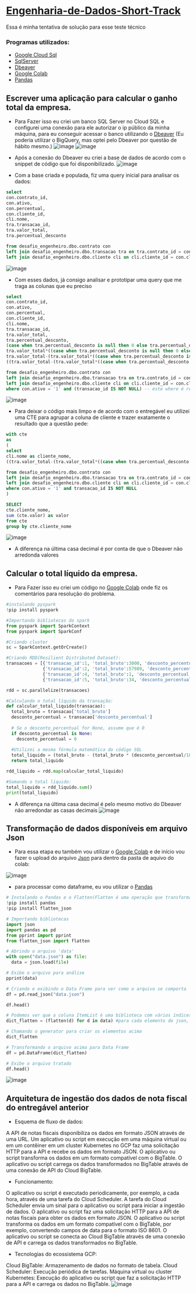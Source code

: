 # [Engenharia-de-Dados-Short-Track](https://github.com/AhirtonLopes/teste_eng_dados#teste---engenharia-de-dados-short-track)
Essa é minha tentativa de solução para esse teste técnico

### Programas utilizados:
* [Google Cloud Sql](https://cloud.google.com/sql?hl=pt-br)
* [SqlServer](https://www.microsoft.com/pt-br/sql-server)
* [Dbeaver](https://dbeaver.io/download/)
* [Google Colab](https://colab.research.google.com)
* [Pandas](https://pandas.pydata.org)

## Escrever uma aplicação para calcular o ganho total da empresa.
* Para Fazer isso eu criei um banco SQL Server no Cloud SQL e configurei uma conexão para ele autorizar o ip público da minha máquina, para eu conseguir acessar o banco utilizando o [Dbeaver](https://dbeaver.io/download/) (Eu poderia utilizar o BigQuery, mas optei pelo Dbeaver por questão de hábito mesmo.)
![image](https://user-images.githubusercontent.com/63296032/210666015-1137f48a-8002-482e-94a2-f0dce82c60e6.png)
![image](https://user-images.githubusercontent.com/63296032/210667663-b09e2865-fcf6-48fb-9e57-2f49a121dfc4.png)

* Após a conexão do Dbeaver eu criei a base de dados de acordo com o snippet de código que foi disponibilizado.
![image](https://user-images.githubusercontent.com/63296032/210668123-a10915c6-4082-4194-8080-17bebb8639c5.png)
* Com a base criada e populada, fiz uma query inicial para analisar os dados: 
```sql
select
con.contrato_id,
con.ativo,
con.percentual,
con.cliente_id,
cli.nome,
tra.transacao_id,
tra.valor_total,
tra.percentual_desconto

from desafio_engenheiro.dbo.contrato con
left join desafio_engenheiro.dbo.transacao tra on tra.contrato_id = con.contrato_id
left join desafio_engenheiro.dbo.cliente cli on cli.cliente_id = con.cliente_id
```
![image](https://user-images.githubusercontent.com/63296032/210669136-561d13a9-8b55-4211-a56d-20b44454067d.png)
* Com esses dados, já consigo analisar e prototipar uma query que me traga as colunas que eu preciso 
```sql
select
con.contrato_id,
con.ativo,
con.percentual,
con.cliente_id,
cli.nome,
tra.transacao_id,
tra.valor_total,
tra.percentual_desconto,
(case when tra.percentual_desconto is null then 0 else tra.percentual_desconto end) as percentual_de_desconto, -- criei essa coluna para facilitar o cálculo e fazer o tratamento do valor nulo que havia nessa coluna.
tra.valor_total*((case when tra.percentual_desconto is null then 0 else tra.percentual_desconto end)/100) as valor_descontado, -- para descobrir o valor descontado precisei utilizar uma fórmula matemática (valor total * (percentual_de_desconto/100))
tra.valor_total-(tra.valor_total*((case when tra.percentual_desconto is null then 0 else tra.percentual_desconto end)/100)) as valor_final, -- com o resultado acima, consigo saber o valor final subtraindo o valor total do valor descontado
((tra.valor_total-(tra.valor_total*((case when tra.percentual_desconto is null then 0 else tra.percentual_desconto end)/100)))*con.percentual)/100 as ganho -- assim, consigo calcular o ganho por cliente com outra fórmula ((valor_final * percentual))/100

from desafio_engenheiro.dbo.contrato con
left join desafio_engenheiro.dbo.transacao tra on tra.contrato_id = con.contrato_id
left join desafio_engenheiro.dbo.cliente cli on cli.cliente_id = con.cliente_id
where con.ativo = '1' and (transacao_id IS NOT NULL) -- este where é responsável por me trazer somente os contratos que estão ativos e não são valores nulos
```
![image](https://user-images.githubusercontent.com/63296032/210670377-48185ec4-ae85-41f9-aef3-683f0ad6b417.png)
* Para deixar o código mais limpo e de acordo com o entregável eu utilizei uma CTE para agrupar a coluna de cliente e trazer exatamente o resultado que a questão pede:
```sql
with cte
as
(
select
cli.nome as cliente_nome,
((tra.valor_total-(tra.valor_total*((case when tra.percentual_desconto is null then 0 else tra.percentual_desconto end)/100)))*con.percentual)/100 as valor -- aqui todas as fórmulas do código anterior estão agrupadas em uma única linha

from desafio_engenheiro.dbo.contrato con
left join desafio_engenheiro.dbo.transacao tra on tra.contrato_id = con.contrato_id
left join desafio_engenheiro.dbo.cliente cli on cli.cliente_id = con.cliente_id
where con.ativo = '1' and transacao_id IS NOT NULL
)

SELECT
cte.cliente_nome,
sum (cte.valor) as valor
from cte
group by cte.cliente_nome

```
![image](https://user-images.githubusercontent.com/63296032/210670736-67f272b5-5a91-4943-a80d-d7266634445a.png)

* A diferença na última casa decimal é por conta de que o Dbeaver não arredonda valores

## Calcular o total líquido da empresa.
* Para Fazer isso eu criei um código no [Google Colab](https://colab.research.google.com/drive/1i2zi_jtIXPADtKcLxaJ7xQeLVmiSI6It#scrollTo=zQPfF_dLZDKN&uniqifier=1) onde fiz os comentários para resolução do problema.
```python
#instalando pyspark
!pip install pyspark

#Importando bibliotecas do spark
from pyspark import SparkContext
from pyspark import SparkConf

#Criando cluster
sc = SparkContext.getOrCreate()

#Criando RDD(Resilient Distributed Dataset): 
transacoes = [{'transacao_id':1, 'total_bruto':3000, 'desconto_percentual':6.99},
              {'transacao_id':2, 'total_bruto':57989, 'desconto_percentual':1.45},
              {'transacao_id':4, 'total_bruto':1, 'desconto_percentual':None},
              {'transacao_id':5, 'total_bruto':34, 'desconto_percentual':0.0}]

rdd = sc.parallelize(transacoes)

#Calculando o total líquido da transação:
def calcular_total_liquido(transacao):
  total_bruto = transacao['total_bruto']
  desconto_percentual = transacao['desconto_percentual']
  
  # Se o desconto_percentual for None, assume que é 0
  if desconto_percentual is None:
    desconto_percentual = 0
  
  #Utilizei a mesma fórmula matemática do código SQL
  total_liquido = (total_bruto - (total_bruto * (desconto_percentual/100)))*100 
  return total_liquido

rdd_liquido = rdd.map(calcular_total_liquido)

#Somando o total líquido:
total_liquido = rdd_liquido.sum()
print(total_liquido)
```
* A diferença na última casa decimal é pelo mesmo motivo do Dbeaver não arredondar as casas decimais
![image](https://user-images.githubusercontent.com/63296032/210816486-5abb8ea6-2e36-4d0a-9048-65200b0857f5.png)

## Transformação de dados disponíveis em arquivo Json
* Para essa etapa eu também vou utilizar o [Google Colab](https://colab.research.google.com/drive/125i94Mtu_iVxBbxfIcKcj50_kvMQYjd9) e de início vou fazer o upload do arquivo [Json](https://drive.google.com/file/d/1IDCjpDZh5St97jw4K_bAewJ8hf-rax9C/view?usp=sharing) para dentro da pasta de aquivo do colab:

![image](https://user-images.githubusercontent.com/63296032/210842949-2e9b9848-3aa6-416a-8556-8f03d394b7c6.png)
* para processar como dataframe, eu vou utilizar o [Pandas](https://pandas.pydata.org)
```python
# Instalando o Pandas e o Flatten(Flatten é uma operação que transforma uma matriz multidimensional em uma matriz unidimensional)
!pip install pandas
!pip install flatten_json

# Importando bibliotecas
import json
import pandas as pd
from pprint import pprint
from flatten_json import flatten

# Abrindo o arquivo 'data'
with open("data.json") as file:
  data = json.load(file)

# Exibe o arquivo para análise
pprint(data)

# Criando e exibindo o Data Frame para ver como o arquivo se comporta 
df = pd.read_json("data.json")

df.head()

# Podemos ver que a coluna ItemList é uma biblioteca com vários índices, e para expandir e normalizar eles no mesmo dataframe vou utilizar a biblioteca do Flatten
dict_flatten = (flatten(d) for d in data) #para cada elemento do json, vou chamar o flatten para gerar ele

# Chamando o generator para criar os elementos acima
dict_flatten

# Transformando o arquivo acima para Data Frame
df = pd.DataFrame(dict_flatten)

# Exibe o arquivo tratado
df.head()
```
![image](https://user-images.githubusercontent.com/63296032/210857858-45b12262-bba8-4380-ad46-507d8ed0320c.png)

 ## Arquitetura de ingestão dos dados de nota fiscal do entregável anterior
 * Esquema de fluxo de dados:

A API de notas fiscais disponibiliza os dados em formato JSON através de uma URL.
Um aplicativo ou script em execução em uma máquina virtual ou em um contêiner em um cluster Kubernetes no GCP faz uma solicitação HTTP para a API e recebe os dados em formato JSON.
O aplicativo ou script transforma os dados em um formato compatível com o BigTable.
O aplicativo ou script carrega os dados transformados no BigTable através de uma conexão de API do Cloud BigTable.

* Funcionamento:

O aplicativo ou script é executado periodicamente, por exemplo, a cada hora, através de uma tarefa do Cloud Scheduler.
A tarefa do Cloud Scheduler envia um sinal para o aplicativo ou script para iniciar a ingestão de dados.
O aplicativo ou script faz uma solicitação HTTP para a API de notas fiscais para obter os dados em formato JSON.
O aplicativo ou script transforma os dados em um formato compatível com o BigTable, por exemplo, convertendo campos de data para o formato ISO 8601.
O aplicativo ou script se conecta ao Cloud BigTable através de uma conexão de API e carrega os dados transformados no BigTable.

* Tecnologias do ecossistema GCP:

Cloud BigTable: Armazenamento de dados no formato de tabela.
Cloud Scheduler: Execução periódica de tarefas.
Máquina virtual ou cluster Kubernetes: Execução do aplicativo ou script que faz a solicitação HTTP para a API e carrega os dados no BigTable.
![image](https://user-images.githubusercontent.com/63296032/210862154-a56ed492-bd46-4a19-baa8-0c9979f92e35.png)
